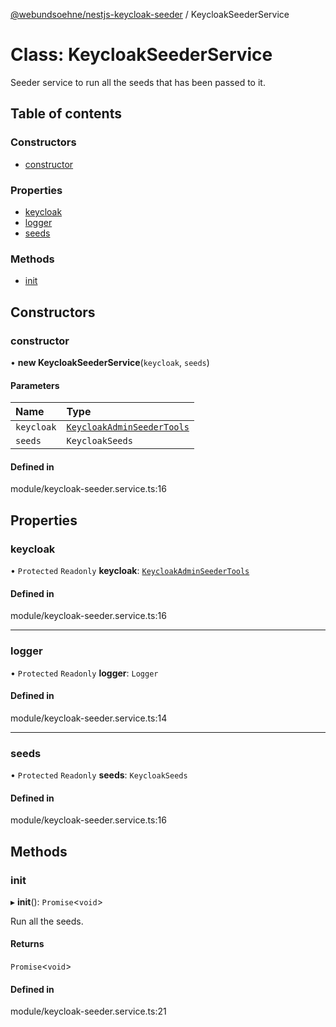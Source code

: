 [@webundsoehne/nestjs-keycloak-seeder](../README.md) / KeycloakSeederService

# Class: KeycloakSeederService

Seeder service to run all the seeds that has been passed to it.

## Table of contents

### Constructors

- [constructor](KeycloakSeederService.md#constructor)

### Properties

- [keycloak](KeycloakSeederService.md#keycloak)
- [logger](KeycloakSeederService.md#logger)
- [seeds](KeycloakSeederService.md#seeds)

### Methods

- [init](KeycloakSeederService.md#init)

## Constructors

### constructor

• **new KeycloakSeederService**(`keycloak`, `seeds`)

#### Parameters

| Name | Type |
| :------ | :------ |
| `keycloak` | [`KeycloakAdminSeederTools`](KeycloakAdminSeederTools.md) |
| `seeds` | `KeycloakSeeds` |

#### Defined in

module/keycloak-seeder.service.ts:16

## Properties

### keycloak

• `Protected` `Readonly` **keycloak**: [`KeycloakAdminSeederTools`](KeycloakAdminSeederTools.md)

#### Defined in

module/keycloak-seeder.service.ts:16

___

### logger

• `Protected` `Readonly` **logger**: `Logger`

#### Defined in

module/keycloak-seeder.service.ts:14

___

### seeds

• `Protected` `Readonly` **seeds**: `KeycloakSeeds`

#### Defined in

module/keycloak-seeder.service.ts:16

## Methods

### init

▸ **init**(): `Promise`<`void`\>

Run all the seeds.

#### Returns

`Promise`<`void`\>

#### Defined in

module/keycloak-seeder.service.ts:21
